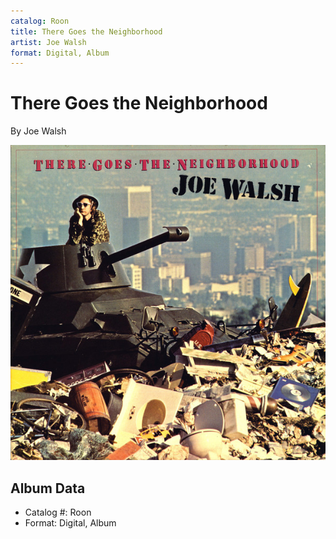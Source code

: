 ```yaml
---
catalog: Roon
title: There Goes the Neighborhood
artist: Joe Walsh
format: Digital, Album
---
```


# There Goes the Neighborhood

By Joe Walsh

![](../../assets/albumcovers/Joe_Walsh-There_Goes_the_Neighborhood.png)

## Album Data

- Catalog #: Roon
- Format: Digital, Album


